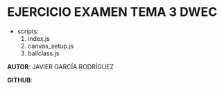 # EJERCICIO EXAMEN TEMA 3 DWEC

* scripts:
    1. index.js
    2. canvas_setup.js
    3. ballclass.js

**AUTOR**: JAVIER GARCÍA RODRÍGUEZ

**GITHUB**: 